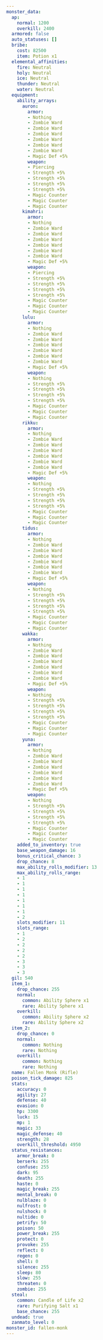 ```yaml
---
monster_data:
  ap:
    normal: 1200
    overkill: 2400
  armored: false
  auto_statuses: []
  bribe:
    cost: 82500
    item: Potion x1
  elemental_affinities:
    fire: Neutral
    holy: Neutral
    ice: Neutral
    thunder: Neutral
    water: Neutral
  equipment:
    ability_arrays:
      auron:
        armor:
        - Nothing
        - Zombie Ward
        - Zombie Ward
        - Zombie Ward
        - Zombie Ward
        - Zombie Ward
        - Zombie Ward
        - Magic Def +5%
        weapon:
        - Piercing
        - Strength +5%
        - Strength +5%
        - Strength +5%
        - Strength +5%
        - Magic Counter
        - Magic Counter
        - Magic Counter
      kimahri:
        armor:
        - Nothing
        - Zombie Ward
        - Zombie Ward
        - Zombie Ward
        - Zombie Ward
        - Zombie Ward
        - Zombie Ward
        - Magic Def +5%
        weapon:
        - Piercing
        - Strength +5%
        - Strength +5%
        - Strength +5%
        - Strength +5%
        - Magic Counter
        - Magic Counter
        - Magic Counter
      lulu:
        armor:
        - Nothing
        - Zombie Ward
        - Zombie Ward
        - Zombie Ward
        - Zombie Ward
        - Zombie Ward
        - Zombie Ward
        - Magic Def +5%
        weapon:
        - Nothing
        - Strength +5%
        - Strength +5%
        - Strength +5%
        - Strength +5%
        - Magic Counter
        - Magic Counter
        - Magic Counter
      rikku:
        armor:
        - Nothing
        - Zombie Ward
        - Zombie Ward
        - Zombie Ward
        - Zombie Ward
        - Zombie Ward
        - Zombie Ward
        - Magic Def +5%
        weapon:
        - Nothing
        - Strength +5%
        - Strength +5%
        - Strength +5%
        - Strength +5%
        - Magic Counter
        - Magic Counter
        - Magic Counter
      tidus:
        armor:
        - Nothing
        - Zombie Ward
        - Zombie Ward
        - Zombie Ward
        - Zombie Ward
        - Zombie Ward
        - Zombie Ward
        - Magic Def +5%
        weapon:
        - Nothing
        - Strength +5%
        - Strength +5%
        - Strength +5%
        - Strength +5%
        - Magic Counter
        - Magic Counter
        - Magic Counter
      wakka:
        armor:
        - Nothing
        - Zombie Ward
        - Zombie Ward
        - Zombie Ward
        - Zombie Ward
        - Zombie Ward
        - Zombie Ward
        - Magic Def +5%
        weapon:
        - Nothing
        - Strength +5%
        - Strength +5%
        - Strength +5%
        - Strength +5%
        - Magic Counter
        - Magic Counter
        - Magic Counter
      yuna:
        armor:
        - Nothing
        - Zombie Ward
        - Zombie Ward
        - Zombie Ward
        - Zombie Ward
        - Zombie Ward
        - Zombie Ward
        - Magic Def +5%
        weapon:
        - Nothing
        - Strength +5%
        - Strength +5%
        - Strength +5%
        - Strength +5%
        - Magic Counter
        - Magic Counter
        - Magic Counter
    added_to_inventory: true
    base_weapon_damage: 16
    bonus_critical_chance: 3
    drop_chance: 8
    max_ability_rolls_modifier: 13
    max_ability_rolls_range:
    - 1
    - 1
    - 1
    - 1
    - 1
    - 1
    - 1
    - 2
    slots_modifier: 11
    slots_range:
    - 1
    - 2
    - 2
    - 2
    - 2
    - 3
    - 3
    - 3
  gil: 540
  item_1:
    drop_chance: 255
    normal:
      common: Ability Sphere x1
      rare: Ability Sphere x1
    overkill:
      common: Ability Sphere x2
      rare: Ability Sphere x2
  item_2:
    drop_chance: 0
    normal:
      common: Nothing
      rare: Nothing
    overkill:
      common: Nothing
      rare: Nothing
  name: Fallen Monk (Rifle)
  poison_tick_damage: 825
  stats:
    accuracy: 0
    agility: 27
    defense: 40
    evasion: 0
    hp: 3300
    luck: 15
    mp: 1
    magic: 33
    magic_defense: 40
    strength: 28
    overkill_threshold: 4950
  status_resistances:
    armor_break: 0
    berserk: 255
    confuse: 255
    dark: 95
    death: 255
    haste: 0
    magic_break: 255
    mental_break: 0
    nulblaze: 0
    nulfrost: 0
    nulshock: 0
    nultide: 0
    petrify: 50
    poison: 50
    power_break: 255
    protect: 0
    provoke: 255
    reflect: 0
    regen: 0
    shell: 0
    silence: 255
    sleep: 80
    slow: 255
    threaten: 0
    zombie: 255
  steal:
    common: Candle of Life x2
    rare: Purifying Salt x1
    base_chance: 255
  undead: true
  zanmato_level: 0
monster_id: fallen-monk
---
```

